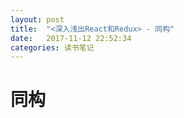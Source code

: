 ```yaml
---
layout: post
title:  "<深入浅出React和Redux> - 同构"
date:   2017-11-12 22:52:34
categories: 读书笔记
---
```


# 同构

